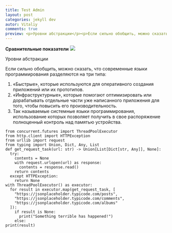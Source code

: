 ```yaml
---
title: Test Admin
layout: post
categories: jekyll dev
autor: Vitaliy
comments: true
preview: <p>Уровни абстракции</p><p>Если сильно обобщить, можно сказать, что современные языки программирования разделяются на три типа:</p> <p>1.«Быстрые», которые используются для оперативного создания приложений или их прототипов.</p>
---
```


**Сравнительные показатели**
![](https://habrastorage.org/getpro/habr/post_images/b3c/9d4/d5b/b3c9d4d5b1f5091ff2cf9c7fff8ec390.png)

Уровни абстракции

Если сильно обобщить, можно сказать, что современные языки программирования разделяются на три типа:
1. «Быстрые», которые используются для оперативного создания приложений или их прототипов.
2. «Инфраструктурные», которые помогают оптимизировать или дорабатывать отдельные части уже написанного приложения для того, чтобы повысить его производительность. 
3. Так называемые системные языки программирования, использование которых позволяет получить в свое распоряжение полноценный контроль над памятью устройства. 
```
from concurrent.futures import ThreadPoolExecutor
from http.client import HTTPException
from urllib import request
from typing import Union, Dict, Any, List 
def get_request_task(url: str) -> Union[List[Dict[str, Any]], None]:
  try:
    contents = None
    with request.urlopen(url) as response:
      contents = response.read()
    return contents
  except HTTPException:
    return None
with ThreadPoolExecutor() as executor:
  for result in executor.map(get_request_task, [
    "https://jsonplaceholder.typicode.com/posts",
    "https://jsonplaceholder.typicode.com/comments",
    "https://jsonplaceholder.typicode.com/albums"
  ]):
    if result is None:
      print("Something terrible has happened!")
    else:
print(result)
```